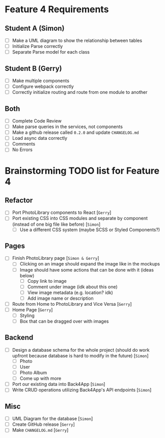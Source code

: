 # Feature 4 Requirements

## Student A (Simon)
- [ ] Make a UML diagram to show the relationship between tables
- [ ] Initialize Parse correctly
- [ ] Separate Parse model for each class

## Student B (Gerry)
- [ ] Make multiple components
- [ ] Configure webpack correctly
- [ ] Correctly initialize routing and route from one module to another

## Both
- [ ] Complete Code Review
- [ ] Make parse queries in the services, not components
- [ ] Make a github release called `0.2.0` and update `CHANGELOG.md`
- [ ] Load async data correctly
- [ ] Comments
- [ ] No Errors

# Brainstorming TODO list for Feature 4

## Refactor
- [ ] Port PhotoLibrary components to React [`Gerry`]
- [ ] Port existing CSS into CSS modules and separate by component (instead of
one big file like before) [`Simon`]
    - [ ] Use a different CSS system (maybe SCSS or Styled Components?)

## Pages
- [ ] Finish PhotoLibrary page [`Simon & Gerry`]
    - [ ] Clicking on an image should expand the image like in the mockups
    - [ ] Image should have some actions that can be done with it (ideas below)
        - [ ] Copy link to image
        - [ ] Comment under image (idk about this one)
        - [ ] View image metadata (e.g. location? idk)
        - [ ] Add image name or description
- [ ] Route from Home to PhotoLibrary and Vice Versa [`Gerry`]
- [ ] Home Page [`Gerry`]
    - [ ] Styling
    - [ ] Box that can be dragged over with images

## Backend
- [ ] Design a database schema for the whole project (should do work upfront 
because database is hard to modify in the future) [`Simon`]
    - [ ] Photo
    - [ ] User
    - [ ] Photo Album
    - [ ] Come up with more
- [ ] Port our existing data into Back4App [`Simon`]
- [ ] Write CRUD operations utilizing Back4App's API endpoints [`Simon`]

## Misc
- [ ] UML Diagram for the database [`Simon`]
- [ ] Create GitHub release [`Gerry`]
- [ ] Make `CHANGELOG.md` [`Gerry`]